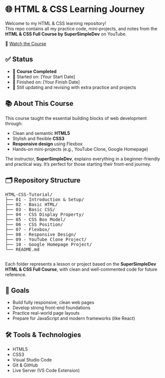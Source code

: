 <!DOCTYPE html>
<html lang="en">
<head>
  <meta charset="UTF-8">
  <title>HTML & CSS Learning Journey</title>
</head>
<body>
  <h1>🌐 HTML & CSS Learning Journey</h1>

  <p>Welcome to my HTML & CSS learning repository!<br>
  This repo contains all my practice code, mini-projects, and notes from the
  <strong>HTML & CSS Full Course by SuperSimpleDev</strong> on YouTube.</p>

  <p>🎥 <a href="https://www.youtube.com/watch?v=G3e-cpL7ofc" target="_blank">
    Watch the Course</a>
  </p>

  <h2>✅ Status</h2>
  <ul>
    <li>📘 <strong>Course Completed</strong></li>
    <li>📅 Started on: [Your Start Date]</li>
    <li>📅 Finished on: [Your Finish Date]</li>
    <li>🧠 Still updating and revising with extra practice and projects</li>
  </ul>

  <h2>📚 About This Course</h2>
  <p>This course taught the essential building blocks of web development through:</p>
  <ul>
    <li>Clean and semantic <strong>HTML5</strong></li>
    <li>Stylish and flexible <strong>CSS3</strong></li>
    <li><strong>Responsive design</strong> using Flexbox</li>
    <li>Hands-on mini-projects (e.g., YouTube Clone, Google Homepage)</li>
  </ul>
  <p>The instructor, <strong>SuperSimpleDev</strong>, explains everything in a beginner-friendly and practical way. It’s perfect for those starting their front-end journey.</p>

  <h2>🗂️ Repository Structure</h2>
  <pre>
HTML-CSS-Tutorial/
├── 01 - Introduction & Setup/
├── 02 - Basic HTML/
├── 03 - Basic CSS/
├── 04 - CSS Display Property/
├── 05 - CSS Box Model/
├── 06 - CSS Position/
├── 07 - Flexbox/
├── 08 - Responsive Design/
├── 09 - YouTube Clone Project/
├── 10 - Google Homepage Project/
└── README.md
  </pre>
  <p>Each folder represents a lesson or project based on the <strong>SuperSimpleDev HTML & CSS Full Course</strong>, with clean and well-commented code for future reference.</p>

  <h2>🚀 Goals</h2>
  <ul>
    <li>Build fully responsive, clean web pages</li>
    <li>Develop strong front-end foundations</li>
    <li>Practice real-world page layouts</li>
    <li>Prepare for JavaScript and modern frameworks (like React)</li>
  </ul>

  <h2>🛠 Tools & Technologies</h2>
  <ul>
    <li>HTML5</li>
    <li>CSS3</li>
    <li>Visual Studio Code</li>
    <li>Git & GitHub</li>
    <li>Live Server (VS Code Extension)</li>
  </ul>
</body>
</html>
